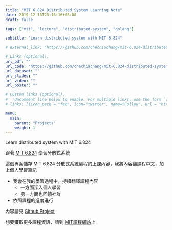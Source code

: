```yaml
---
title: "MIT 6.824 Distributed System Learning Note"
date: 2019-12-16T23:16:16+08:00
draft: false

tags: ["mit", "lecture", "distributed-system", "golang"]

subtitle: "Learn distributed system with MIT 6.824"

# external_link: "https://github.com/chechiachang/mit-6.824-distributed-system"

# Links (optional).
url_pdf: ""
url_code: "https://github.com/chechiachang/mit-6.824-distributed-system"
url_dataset: ""
url_slides: ""
url_video: ""
url_poster: ""

# Custom links (optional).
#   Uncomment line below to enable. For multiple links, use the form `[{...}, {...}, {...}]`.
# links: [{icon_pack = "fab", icon="twitter", name="Follow", url = "https://twitter.com"}]

menu:
  main:
    parent: "Projects"
    weight: 1
---
```


Learn distributed system with MIT 6.824

跟著 [MIT 6.824](http://nil.csail.mit.edu/6.824/2018/general.html) 學習分散式系統


這個專案儲存 MIT 6.824 分散式系統編程的上課內容，我將內容翻譯程中文，加上個人學習筆記

* 我會在我的學習過程中，持續翻譯課程內容
  * 一方面深入個人學習
  * 另一方面也回饋社群
* 依照課程的進度進行

內容請見 [Github Project](https://github.com/chechiachang/mit-6.824-distributed-system)

想要獲取更多課程資訊，請到 [MIT課程網站](http://nil.csail.mit.edu/6.824/2018/general.html)上
